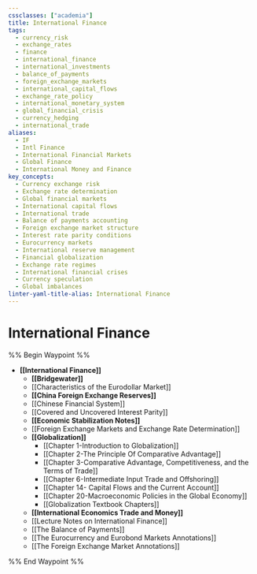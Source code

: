 ```yaml
---
cssclasses: ["academia"]
title: International Finance
tags:
  - currency_risk
  - exchange_rates
  - finance
  - international_finance
  - international_investments
  - balance_of_payments
  - foreign_exchange_markets
  - international_capital_flows
  - exchange_rate_policy
  - international_monetary_system
  - global_financial_crisis
  - currency_hedging
  - international_trade
aliases:
  - IF
  - Intl Finance
  - International Financial Markets
  - Global Finance
  - International Money and Finance
key_concepts:
  - Currency exchange risk
  - Exchange rate determination
  - Global financial markets
  - International capital flows
  - International trade
  - Balance of payments accounting
  - Foreign exchange market structure
  - Interest rate parity conditions
  - Eurocurrency markets
  - International reserve management
  - Financial globalization
  - Exchange rate regimes
  - International financial crises
  - Currency speculation
  - Global imbalances
linter-yaml-title-alias: International Finance
---
```


# International Finance

%% Begin Waypoint %%
- **[[International Finance]]**
	- **[[Bridgewater]]**
	- [[Characteristics of the Eurodollar Market]]
	- **[[China Foreign Exchange Reserves]]**
	- [[Chinese Financial System]]
	- [[Covered and Uncovered Interest Parity]]
	- **[[Economic Stabilization Notes]]**
	- [[Foreign Exchange Markets and Exchange Rate Determination]]
	- **[[Globalization]]**
		- [[Chapter 1-Introduction to Globalization]]
		- [[Chapter 2-The Principle Of Comparative Advantage]]
		- [[Chapter 3-Comparative Advantage, Competitiveness, and the Terms of Trade]]
		- [[Chapter 6-Intermediate Input Trade and Offshoring]]
		- [[Chapter 14- Capital Flows and the Current Account]]
		- [[Chapter 20-Macroeconomic Policies in the Global Economy]]
		- [[Globalization Textbook Chapters]]
	- **[[International Economics Trade and Money]]**
	- [[Lecture Notes on International Finance]]
	- [[The Balance of Payments]]
	- [[The Eurocurrency and Eurobond Markets Annotations]]
	- [[The Foreign Exchange Market Annotations]]

%% End Waypoint %%